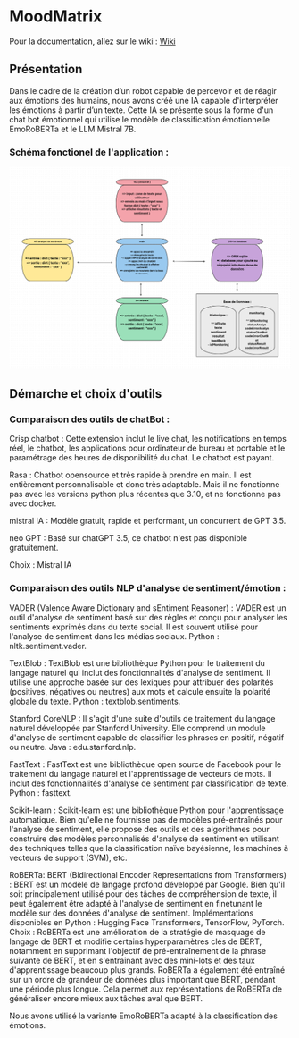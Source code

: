 # MoodMatrix

Pour la documentation, allez sur le wiki : [Wiki](https://github.com/data-IA-2023/MoodMatrix/wiki)

## Présentation

Dans le cadre de la création d’un robot capable de percevoir et de réagir aux émotions des humains, nous avons créé une IA capable d'interpréter les émotions à partir d’un texte.
Cette IA se présente sous la forme d'un chat bot émotionnel qui utilise le modèle de classification émotionnelle EmoRoBERTa et le LLM Mistral 7B.

### Schéma fonctionel de l'application :
![](https://github.com/data-IA-2023/MoodMatrix/blob/main/ressource/moodMatrix.png?raw=true)

## Démarche et choix d'outils

### Comparaison des outils de chatBot :

Crisp chatbot : Cette extension inclut le live chat, les notifications en temps réel, le chatbot, les applications pour ordinateur de bureau et portable et le paramétrage des heures de disponibilité du chat. Le chatbot est payant.

Rasa : Chatbot opensource et très rapide à prendre en main. Il est entièrement personnalisable et donc très adaptable. Mais il ne fonctionne pas avec les versions python plus récentes que 3.10, et ne fonctionne pas avec docker.

mistral IA : Modèle gratuit, rapide et performant, un concurrent de GPT 3.5.

neo GPT : Basé sur chatGPT 3.5, ce chatbot n'est pas disponible gratuitement.

Choix : Mistral IA

### Comparaison des outils NLP d'analyse de sentiment/émotion :

VADER (Valence Aware Dictionary and sEntiment Reasoner) : VADER est un outil d'analyse de sentiment basé sur des règles et conçu pour analyser les sentiments exprimés dans du texte social. Il est souvent utilisé pour l'analyse de sentiment dans les médias sociaux. Python : nltk.sentiment.vader.

TextBlob : TextBlob est une bibliothèque Python pour le traitement du langage naturel qui inclut des fonctionnalités d'analyse de sentiment. Il utilise une approche basée sur des lexiques pour attribuer des polarités (positives, négatives ou neutres) aux mots et calcule ensuite la polarité globale du texte. Python : textblob.sentiments.

Stanford CoreNLP : Il s'agit d'une suite d'outils de traitement du langage naturel développée par Stanford University. Elle comprend un module d'analyse de sentiment capable de classifier les phrases en positif, négatif ou neutre. Java : edu.stanford.nlp.

FastText : FastText est une bibliothèque open source de Facebook pour le traitement du langage naturel et l'apprentissage de vecteurs de mots. Il inclut des fonctionnalités d'analyse de sentiment par classification de texte. Python : fasttext.

Scikit-learn : Scikit-learn est une bibliothèque Python pour l'apprentissage automatique. Bien qu'elle ne fournisse pas de modèles pré-entraînés pour l'analyse de sentiment, elle propose des outils et des algorithmes pour construire des modèles personnalisés d'analyse de sentiment en utilisant des techniques telles que la classification naïve bayésienne, les machines à vecteurs de support (SVM), etc.

RoBERTa: BERT (Bidirectional Encoder Representations from Transformers) : BERT est un modèle de langage profond développé par Google. Bien qu'il soit principalement utilisé pour des tâches de compréhension de texte, il peut également être adapté à l'analyse de sentiment en finetunant le modèle sur des données d'analyse de sentiment. Implémentations disponibles en Python : Hugging Face Transformers, TensorFlow, PyTorch. 
Choix : RoBERTa est une amélioration de la stratégie de masquage de langage de BERT et modifie certains hyperparamètres clés de BERT, notamment en supprimant l'objectif de pré-entraînement de la phrase suivante de BERT, et en s'entraînant avec des mini-lots et des taux d'apprentissage beaucoup plus grands. RoBERTa a également été entraîné sur un ordre de grandeur de données plus important que BERT, pendant une période plus longue. Cela permet aux représentations de RoBERTa de généraliser encore mieux aux tâches aval que BERT.

Nous avons utilisé la variante EmoRoBERTa adapté à la classification des émotions.

